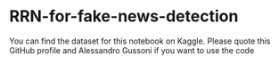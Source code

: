 # RRN-for-fake-news-detection

You can find the dataset for this notebook on Kaggle. Please quote this GitHub profile and Alessandro Gussoni if you want to use the code
